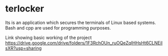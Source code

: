 # terlocker
Its is an application which secures the terminals of Linux based systems. Bash and cpp are used for programming purposes.

Link showing basic working of the project
https://drive.google.com/drive/folders/1F3RchOUn_ruOQeZqIHHsHt6CLNEiIsXR?usp=sharing
